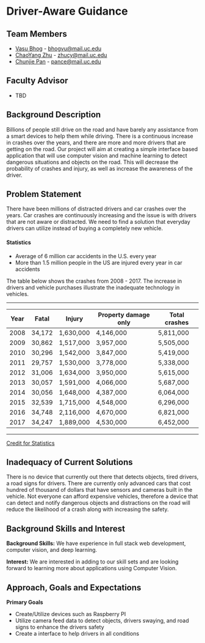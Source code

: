 # Driver-Aware Guidance

## Team Members
* [Vasu Bhog](https://github.com/VasuBhog) - bhogvu@mail.uc.edu
* [ChaoYang Zhu](https://github.com/ChaoYang-Zhu) - zhucy@mail.uc.edu
* [Chunjie Pan](https://github.com/PanChunjie) - pance@mail.uc.edu

## Faculty Advisor
* TBD

## Background Description
Billions of people still drive on the road and have barely any assistance from a smart devices to help them while driving. There is a continuous increase in crashes over the years, and there are more and more drivers that are getting on the road. Our project will aim at creating a simple interface based application that will use computer vision and machine learning to detect dangerous situations and objects on the road. This will decrease the probability of crashes and injury, as well as increase the awareness of the driver. 

## Problem Statement
There have been millions of distracted drivers and car crashes over the years. Car crashes are continuously increasing and the issue is with drivers that are not aware or distracted. We need to find a solution that everyday drivers can utilize instead of buying a completely new vehicle. 

#### Statistics
- Average of 6 million car accidents in the U.S. every year
- More than 1.5 million people in the US are injured every year in car accidents

The table below shows the crashes from 2008 - 2017. The increase in drivers and vehicle purchases illustrate the inadequate technology in vehicles.

***
| Year | Fatal | Injury | Property damage only | Total crashes |
| --- | --- | --- | --- | --- |
| 2008 | 34,172 | 1,630,000 | 4,146,000 | 5,811,000 |
| 2009 | 30,862 | 1,517,000 | 3,957,000 | 5,505,000 |
| 2010 | 30,296 | 1,542,000 | 3,847,000 | 5,419,000 |
| 2011 | 29,757 | 1,530,000 | 3,778,000 | 5,338,000 |
| 2012 | 31,006 | 1,634,000 | 3,950,000 | 5,615,000 |
| 2013 | 30,057 | 1,591,000 | 4,066,000 | 5,687,000 |
| 2014 | 30,056 | 1,648,000 | 4,387,000 | 6,064,000 |
| 2015 | 32,539 | 1,715,000 | 4,548,000 | 6,296,000 |
| 2016 | 34,748 | 2,116,000 | 4,670,000 | 6,821,000 |
| 2017 | 34,247 | 1,889,000 | 4,530,000 | 6,452,000 |
***
[Credit for Statistics](https://www.iii.org/fact-statistic/facts-statistics-highway-safety)

## Inadequacy of Current Solutions
There is no device that currently out there that detects objects, tired drivers, a road signs for drivers. There are currently only advanced cars that cost hundred of thousand of dollars that have sensors and cameras built in the vehicle. Not everyone can afford expensive vehicles, therefore a device that can detect and notify dangerous objects and distractions on the road will reduce the likelihood of a crash along with increasing the safety.


## Background Skills and Interest
**Background Skills:** We have experience in full stack web development, computer vision, and deep learning.

**Interest:** We are interested in adding to our skill sets and are looking forward to learning more about applications using Computer Vision.

## Approach, Goals and Expectations
**Primary Goals**
* Create/Utilize devices such as Raspberry PI
* Utilize camera feed data to detect objects, drivers swaying, and road signs to enhance the drivers safety
* Create a interface to help drivers in all conditions
